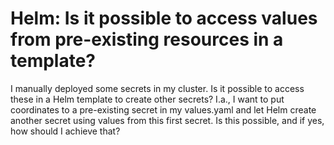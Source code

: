 
# Helm: Is it possible to access values from pre-existing resources in a template?

I manually deployed some secrets in my cluster. Is it possible to access these in a Helm template to create other secrets?
I.a., I want to put coordinates to a pre-existing secret in my values.yaml and let Helm create another secret using values from this first secret.
Is this possible, and if yes, how should I achieve that?

        